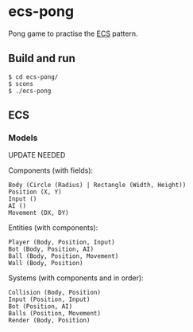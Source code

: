 # ecs-pong
Pong game to practise the [ECS](https://en.wikipedia.org/wiki/Entity%E2%80%93component%E2%80%93system) pattern.

## Build and run
```console
$ cd ecs-pong/
$ scons
$ ./ecs-pong
```

## ECS

### Models
UPDATE NEEDED

Components (with fields):
```text
Body (Circle (Radius) | Rectangle (Width, Height))
Position (X, Y)
Input ()
AI ()
Movement (DX, DY)
```

Entities (with components):
```text
Player (Body, Position, Input)
Bot (Body, Position, AI)
Ball (Body, Position, Movement)
Wall (Body, Position)
```

Systems (with components and in order):
```text
Collision (Body, Position)
Input (Position, Input)
Bot (Position, AI)
Balls (Position, Movement)
Render (Body, Position)
```
